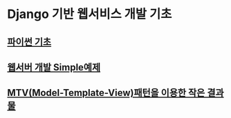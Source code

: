 # Django 기반 웹서비스 개발 기초
## [파이썬 기초](https://github.com/doriver/1month-edu/tree/main/4.%20Django%20%EA%B8%B0%EB%B0%98%20%EC%9B%B9%EC%84%9C%EB%B9%84%EC%8A%A4%20%EA%B0%9C%EB%B0%9C%20%EA%B8%B0%EC%B4%88/%ED%8C%8C%EC%9D%B4%EC%8D%AC%20%EA%B8%B0%EC%B4%88)
## [웹서버 개발 Simple예제](https://github.com/doriver/1month-edu/tree/main/4.%20Django%20%EA%B8%B0%EB%B0%98%20%EC%9B%B9%EC%84%9C%EB%B9%84%EC%8A%A4%20%EA%B0%9C%EB%B0%9C%20%EA%B8%B0%EC%B4%88/%EC%9B%B9%EC%84%9C%EB%B2%84%20%EA%B0%9C%EB%B0%9C%20Simple%EC%98%88%EC%A0%9C)
## [MTV(Model-Template-View)패턴을 이용한 작은 결과물]()
